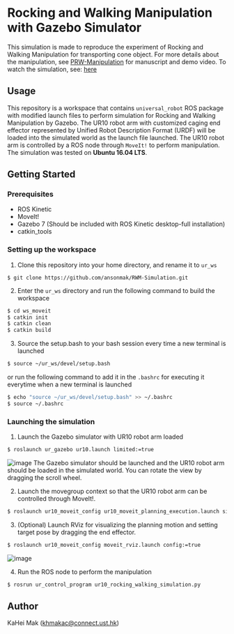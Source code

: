 # Rocking and Walking Manipulation with Gazebo Simulator
This simulation is made to reproduce the experiment of Rocking and Walking Manipulation for transporting cone object. For more details about the manipulation, see [PRW-Manipulation](https://github.com/HKUST-RML/PRW-Manipulation) for manuscript and demo video.
To watch the simulation, see: [here](https://drive.google.com/file/d/1osyw5b-5jTaDhjVSOWYlr_D6HKPwPvq6/view)
## Usage
This repository is a workspace that contains `universal_robot` ROS package with modified launch files to perform simulation for Rocking and Walking Manipulation by Gazebo. The UR10 robot arm with customized caging end effector represented by Unified Robot Description Format (URDF) will be loaded into the simulated world as the launch file launched. The UR10 robot arm is controlled by a ROS node through `MoveIt!` to perform manipulation. The simulation was tested on **Ubuntu 16.04 LTS**.

## Getting Started

### Prerequisites
- ROS Kinetic
- MoveIt!
- Gazebo 7 (Should be included with ROS Kinetic desktop-full installation)
- catkin_tools

### Setting up the workspace
1. Clone this repository into your home directory, and rename it to `ur_ws`

`$ git clone https://github.com/ansonmak/RWM-Simulation.git`

2. Enter the `ur_ws` directory and run the following command to build the workspace
```bash
$ cd ws_moveit
$ catkin init
$ catkin clean
$ catkin build
```

3. Source the setup.bash to your bash session every time a new terminal is launched
```bash
$ source ~/ur_ws/devel/setup.bash
```
or run the following command to add it in the `.bashrc` for executing it everytime when a new terminal is launched
```bash
$ echo "source ~/ur_ws/devel/setup.bash" >> ~/.bashrc
$ source ~/.bashrc
```

### Launching the simulation
1. Launch the Gazebo simulator with UR10 robot arm loaded
```bash
$ roslaunch ur_gazebo ur10.launch limited:=true
```
![image](https://github.com/ansonmak/RWM-Simulation/blob/master/media/GazeboLaunch.png)
The Gazebo simulator should be launched and the UR10 robot arm should be loaded in the simulated world.
You can rotate the view by dragging the scroll wheel.

2. Launch the movegroup context so that the UR10 robot arm can be controlled through MoveIt!.
```bash
$ roslaunch ur10_moveit_config ur10_moveit_planning_execution.launch sim:=true limited:=true
```

3. (Optional) Launch RViz for visualizing the planning motion and setting target pose by dragging the end effector.
```bash
$ roslaunch ur10_moveit_config moveit_rviz.launch config:=true
```
![image](https://github.com/ansonmak/RWM-Simulation/blob/master/media/RVizLaunch.png)

4. Run the ROS node to perform the manipulation
```bash
$ rosrun ur_control_program ur10_rocking_walking_simulation.py 
```

## Author
KaHei Mak (khmakac@connect.ust.hk)

